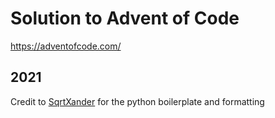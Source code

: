 # Solution to Advent of Code
https://adventofcode.com/

## 2021
Credit to [SqrtXander](https://github.com/sqrtxander) for the python boilerplate and formatting